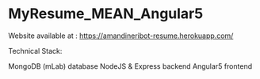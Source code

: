 # MyResume_MEAN_Angular5

Website available at : https://amandineribot-resume.herokuapp.com/

Technical Stack:

MongoDB (mLab) database
NodeJS & Express backend
Angular5 frontend
